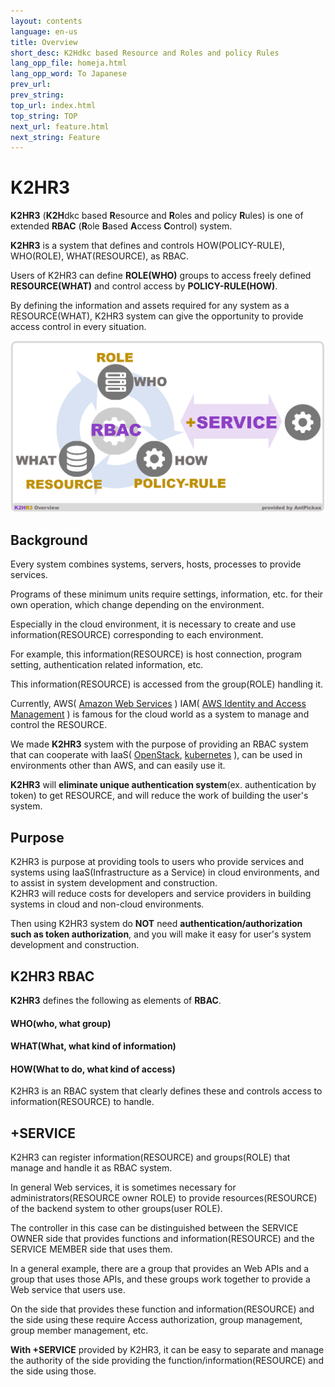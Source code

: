 ```yaml
---
layout: contents
language: en-us
title: Overview
short_desc: K2Hdkc based Resource and Roles and policy Rules
lang_opp_file: homeja.html
lang_opp_word: To Japanese
prev_url: 
prev_string: 
top_url: index.html
top_string: TOP
next_url: feature.html
next_string: Feature
---
```


# K2HR3
**K2HR3** (**K2H**dkc based **R**esource and **R**oles and policy **R**ules) is one of extended **RBAC** (**R**ole **B**ased **A**ccess **C**ontrol) system.  

**K2HR3** is a system that defines and controls HOW(POLICY-RULE), WHO(ROLE), WHAT(RESOURCE), as RBAC.  

Users of K2HR3 can define **ROLE(WHO)** groups to access freely defined **RESOURCE(WHAT)** and control access by **POLICY-RULE(HOW)**.  

By defining the information and assets required for any system as a RESOURCE(WHAT), K2HR3 system can give the opportunity to provide access control in every situation.  

![K2HR3 Overview(abstract)](images/overview_abstract.png)

## Background
Every system combines systems, servers, hosts, processes to provide services.  

Programs of these minimum units require settings, information, etc. for their own operation, which change depending on the environment.  

Especially in the cloud environment, it is necessary to create and use information(RESOURCE) corresponding to each environment.  

For example, this information(RESOURCE) is host connection, program setting, authentication related information, etc.  

This information(RESOURCE) is accessed from the group(ROLE) handling it.  

Currently, AWS( [Amazon Web Services](https://aws.amazon.com/) ) IAM( [AWS Identity and Access Management](https://docs.aws.amazon.com/IAM/latest/UserGuide/introduction.html) ) is famous for the cloud world as a system to manage and control the RESOURCE.  

We made **K2HR3** system with the purpose of providing an RBAC system that can cooperate with IaaS( [OpenStack](https://www.openstack.org/), [kubernetes](https://kubernetes.io/) ), can be used in environments other than AWS, and can easily use it.  

**K2HR3** will **eliminate unique authentication system**(ex. authentication by token) to get RESOURCE, and will reduce the work of building the user's system.  

## Purpose
K2HR3 is purpose at providing tools to users who provide services and systems using IaaS(Infrastructure as a Service) in cloud environments, and to assist in system development and construction.  
K2HR3 will reduce costs for developers and service providers in building systems in cloud and non-cloud environments.  

Then using K2HR3 system do **NOT** need **authentication/authorization such as token authorization**, and you will make it easy for user's system development and construction.  

## K2HR3 RBAC
**K2HR3** defines the following as elements of **RBAC**.
#### **WHO**(who, what group)
#### **WHAT**(What, what kind of information)
#### **HOW**(What to do, what kind of access)

K2HR3 is an RBAC system that clearly defines these and controls access to information(RESOURCE) to handle.

## +SERVICE
K2HR3 can register information(RESOURCE) and groups(ROLE) that manage and handle it as RBAC system.  

In general Web services, it is sometimes necessary for administrators(RESOURCE owner ROLE) to provide resources(RESOURCE) of the backend system to other groups(user ROLE).  

The controller in this case can be distinguished between the SERVICE OWNER side that provides functions and information(RESOURCE) and the SERVICE MEMBER side that uses them.  

In a general example, there are a group that provides an Web APIs and a group that uses those APIs, and these groups work together to provide a Web service that users use.  

On the side that provides these function and information(RESOURCE) and the side using these require Access authorization, group management, group member management, etc.  

**With +SERVICE** provided by K2HR3, it can be easy to separate and manage the authority of the side providing the function/information(RESOURCE) and the side using those.  

